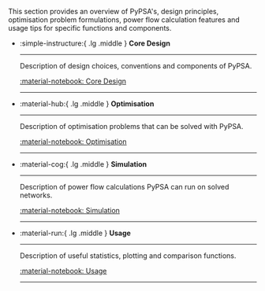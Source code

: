 
This section provides an overview of PyPSA's, design principles, optimisation
problem formulations, power flow calculation features and usage tips for
specific functions and components.

<div class="grid cards" markdown>

-   :simple-instructure:{ .lg .middle } **Core Design**

    ---

    Description of design choices, conventions and components of PyPSA.
    
    [:material-notebook: Core Design](../user-guide/design.md)

    ---

-   :material-hub:{ .lg .middle } **Optimisation**

    ---

    Description of optimisation problems that can be solved with PyPSA.
    
    [:material-notebook: Optimisation](../user-guide/optimization/overview.md)

    ---

-   :material-cog:{ .lg .middle } **Simulation**

    ---

    Description of power flow calculations PyPSA can run on solved networks.
    
    [:material-notebook: Simulation](../user-guide/power-flow.md)

    ---

-   :material-run:{ .lg .middle } **Usage**

    ---

    Description of useful statistics, plotting and comparison functions.

    [:material-notebook: Usage](../user-guide/statistics.md)

    ---

</div>